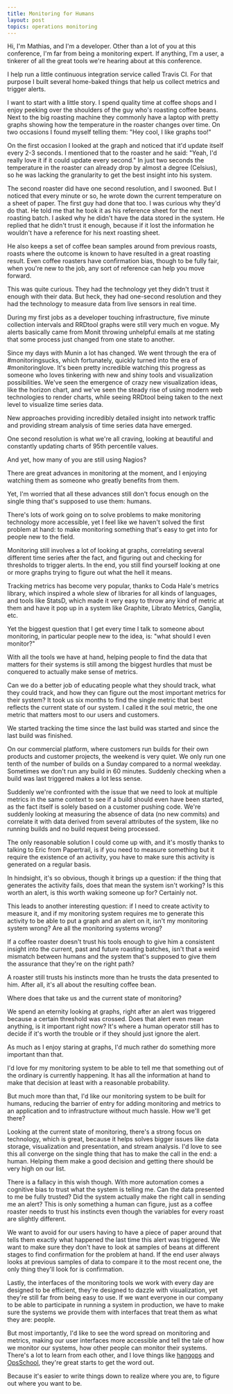 ```yaml
---
title: Monitoring for Humans
layout: post
topics: operations monitoring
---
```

Hi, I'm Mathias, and I'm a developer. Other than a lot of you at this
conference, I'm far from being a monitoring expert. If anything, I'm a user, a
tinkerer of all the great tools we're hearing about at this conference.

I help run a little continuous integration service called Travis CI. For that
purpose I built several home-baked things that help us collect metrics and
trigger alerts.

I want to start with a little story. I spend quality time at coffee shops and I
enjoy peeking over the shoulders of the guy who's roasting coffee beans. Next to
the big roasting machine they commonly have a laptop with pretty graphs showing
how the temperature in the roaster changes over time. On two occasions I found
myself telling them: "Hey cool, I like graphs too!"

On the first occasion I looked at the graph and noticed that it'd update itself
every 2-3 seconds. I mentioned that to the roaster and he said: "Yeah, I'd
really love it if it could update every second." In just two seconds the
temperature in the roaster can already drop by almost a degree (Celsius), so he
was lacking the granularity to get the best insight into his system.

The second roaster did have one second resolution, and I swooned. But I noticed
that every minute or so, he wrote down the current temperature on a sheet of
paper. The first guy had done that too. I was curious why they'd do that. He
told me that he took it as his reference sheet for the next roasting batch. I
asked why he didn't have the data stored in the system. He replied that he
didn't trust it enough, because if it lost the information he wouldn't have a
reference for his next roasting sheet.

He also keeps a set of coffee bean samples around from previous roasts, roasts
where the outcome is known to have resulted in a great roasting result. Even
coffee roasters have confirmation bias, though to be fully fair, when you're new
to the job, any sort of reference can help you move forward.

This was quite curious. They had the technology yet they didn't trust it enough
with their data. But heck, they had one-second resolution and they had the
technology to measure data from live sensors in real time.

During my first jobs as a developer touching infrastructure, five minute
collection intervals and RRDtool graphs were still very much en vogue. My alerts
basically came from Monit throwing unhelpful emails at me stating that some
process just changed from one state to another.

Since my days with Munin a lot has changed. We went through the era of
#monitoringsucks, which fortunately, quickly turned into the era of
#monitoringlove. It's been pretty incredible watching this progress as someone
who loves tinkering with new and shiny tools and visualization possibilities.
We've seen the emergence of crazy new visualization ideas, like the horizon
chart, and we've seen the steady rise of using modern web technologies to render
charts, while seeing RRDtool being taken to the next level to visualize time
series data.

New approaches providing incredibly detailed insight into network traffic and
providing stream analysis of time series data have emerged.

One second resolution is what we're all craving, looking at beautiful and
constantly updating charts of 95th percentile values.

And yet, how many of you are still using Nagios?

There are great advances in monitoring at the moment, and I enjoying watching
them as someone who greatly benefits from them.

Yet, I'm worried that all these advances still don't focus enough on the single
thing that's supposed to use them: humans.

There's lots of work going on to solve problems to make monitoring technology
more accessible, yet I feel like we haven't solved the first problem at hand: to
make monitoring something that's easy to get into for people new to the field.

Monitoring still involves a lot of looking at graphs, correlating several
different time series after the fact, and figuring out and checking for
thresholds to trigger alerts. In the end, you still find yourself looking at one
or more graphs trying to figure out what the hell it means.

Tracking metrics has become very popular, thanks to Coda Hale's metrics library,
which inspired a whole slew of libraries for all kinds of languages, and tools
like StatsD, which made it very easy to throw any kind of metric at them and
have it pop up in a system like Graphite, Librato Metrics, Ganglia, etc.

Yet the biggest question that I get every time I talk to someone about
monitoring, in particular people new to the idea, is: "what should I even
monitor?"

With all the tools we have at hand, helping people to find the data that matters
for their systems is still among the biggest hurdles that must be conquered to
  actually make sense of metrics.

Can we do a better job of educating people what they should track, what they
could track, and how they can figure out the most important metrics for their
system? It took us six months to find the single metric that best reflects the
current state of our system. I called it the soul metric, the one metric that
matters most to our users and customers.

We started tracking the time since the last build was started and since the last
build was finished.

On our commercial platform, where customers run builds for their own products
and customer projects, the weekend is very quiet. We only run one tenth of the
number of builds on a Sunday compared to a normal weekday. Sometimes we don't
run any build in 60 minutes. Suddenly checking when a build was last triggered
makes a lot less sense.

Suddenly we're confronted with the issue that we need to look at multiple
metrics in the same context to see if a build should even have been started, as
the fact itself is solely based on a customer pushing code. We're suddenly
looking at measuring the absence of data (no new commits) and correlate it with
data derived from several attributes of the system, like no running builds and
no build request being processed.

The only reasonable solution I could come up with, and it's mostly thanks to
talking to Eric from Papertrail, is if you need to measure something but it
require the existence of an activity, you have to make sure this activity is
generated on a regular basis.

In hindsight, it's so obvious, though it brings up a question: if the thing that
generates the activity fails, does that mean the system isn't working? Is this
worth an alert, is this worth waking someone up for? Certainly not.

This leads to another interesting question: if I need to create activity to
measure it, and if my monitoring system requires me to generate this activity to
be able to put a graph and an alert on it, isn't my monitoring system wrong? Are
all the monitoring systems wrong?

If a coffee roaster doesn't trust his tools enough to give him a consistent
insight into the current, past and future roasting batches, isn't that a weird
mismatch between humans and the system that's supposed to give them the
assurance that they're on the right path?

A roaster still trusts his instincts more than he trusts the data presented to
him. After all, it's all about the resulting coffee bean.

Where does that take us and the current state of monitoring?

We spend an eternity looking at graphs, right after an alert was triggered
because a certain threshold was crossed. Does that alert even mean anything, is
it important right now? It's where a human operator still has to decide if it's
worth the trouble or if they should just ignore the alert.

As much as I enjoy staring at graphs, I'd much rather do something more
important than that.

I'd love for my monitoring system to be able to tell me that something out of
the ordinary is currently happening. It has all the information at hand to make
that decision at least with a reasonable probability.

But much more than that, I'd like our monitoring system to be built for humans,
reducing the barrier of entry for adding monitoring and metrics to an
application and to infrastructure without much hassle. How we'll get there? 

Looking at the current state of monitoring, there's a strong focus on
technology, which is great, because it helps solves bigger issues like data
storage, visualization and presentation, and stream analysis. I'd love to see
this all converge on the single thing that has to make the call in the end: a
human. Helping them make a good decision and getting there should be very high
on our list.

There is a fallacy in this wish though. With more automation comes a cognitive
bias to trust what the system is telling me. Can the data presented to me be
fully trusted? Did the system actually make the right call in sending me an
alert? This is only something a human can figure, just as a coffee roaster needs
to trust his instincts even though the variables for every roast are slightly
different.

We want to avoid for our users having to have a piece of paper around that tells
them exactly what happened the last time this alert was triggered. We want to
make sure they don't have to look at samples of beans at different stages to
find confirmation for the problem at hand. If the end user always looks at
previous samples of data to compare it to the most recent one, the only thing
they'll look for is confirmation.

Lastly, the interfaces of the monitoring tools we work with every day are
designed to be efficient, they're designed to dazzle with visualization, yet
they're still far from being easy to use. If we want everyone in our company to
be able to participate in running a system in production, we have to make sure
the systems we provide them with interfaces that treat them as what they are:
people.

But most importantly, I'd like to see the word spread on monitoring and metrics,
making our user interfaces more accessible and tell the tale of how we monitor
our systems, how other people can monitor their systems. There's a lot to learn
from each other, and I love things like [hangops](http://hangops.com) and
[OpsSchool](http://opsschool.org), they're great starts to get the word out.

Because it's easier to write things down to realize where you are, to figure out
where you want to be.
